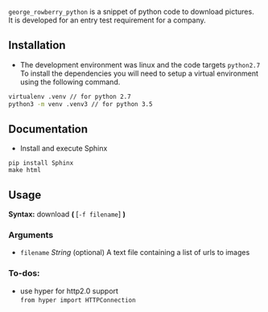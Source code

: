 
`george_rowberry_python` is a snippet of python code to download pictures.  
It is developed for an entry test requirement for a company.

## Installation

- The development environment was linux and the code targets `python2.7`
To install the dependencies you will need to setup a virtual environment using the following command.

``` sh
virtualenv .venv // for python 2.7
python3 -m venv .venv3 // for python 3.5
```
## Documentation
- Install and execute Sphinx

```
pip install Sphinx
make html
```


## Usage

**Syntax:** download **(** [`-f filename`] **)**

### Arguments

* `filename` *String* (optional)
A text file containing a list of urls to images

### To-dos:
- use hyper for http2.0 support  
` from hyper import HTTPConnection `